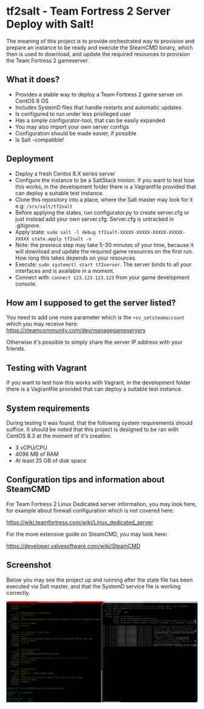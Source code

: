 # tf2salt - Team Fortress 2 Server Deploy with Salt!

The meaning of this project is to provide orchestrated way to provision and prepare an instance to be ready and execute the SteamCMD binary, which then is used to download, and update the required resources to provision the Team Fortress 2 gameserver. 

## What it does?

- Provides a stable way to deploy a Team Fortress 2 game server on CentOS 8 OS
- Includes SystemD files that handle restarts and automatic updates
- Is configured to run under less privileged user
- Has a simple configurator-tool, that can be easily expanded
- You may also import your own server configs
- Configuration should be made easier, if possible
- Is Salt -compatible!


## Deployment

- Deploy a fresh Centos 8.X series server
- Configure the instance to be a SaltStack minion. If you want to test how this works, in the development folder there is a Vagrantfile provided that can deploy a suitable test instance.
- Clone this repository into a place, where the Salt master may look for it e.g: `/srv/salt/tf2salt`
- Before applying the states, run configurator.py to create server.cfg or just instead add your own server.cfg. Server.cfg is untracked in .gitignore.
- Apply state: `sudo salt -l debug tf2salt-XXXXX-XXXXX-XXXXX-XXXXX-XXXXX state.apply tf2salt -v`
- Note: the previous step may take 5-30 minutes of your time, because it will download and update the required game resources on the first run. How long this takes depends on your resources.
- Execute: `sudo systemctl start tf2server`. The server binds to all your interfaces and is available in a moment.
- Connect with: `connect 123.123.123.123` from your game development console.

## How am I supposed to get the server listed?

You need to add one more parameter which is the `+sv_setsteamaccount` which you may receive here: https://steamcommunity.com/dev/managegameservers

Otherwise it's possible to simply share the server IP address with your friends.

## Testing with Vagrant

If you want to test how this works with Vagrant, in the development folder there is a Vagrantfile provided that can deploy a suitable test instance.

## System requirements

During testing it was found, that the following system requirements should suffice. It should be noted that this project is designed to be ran with CentOS 8.3 at the moment of it's creation.

- 3 vCPU/CPU
- 4096 MB of RAM
- At least 25 GB of disk space

## Configuration tips and information about SteamCMD

For Team Fortress 2 Linux Dedicated server information, you may look here, for example about firewall configuration which is not covered here:

https://wiki.teamfortress.com/wiki/Linux_dedicated_server

For the more extensive guide on SteamCMD, you may look here:

https://developer.valvesoftware.com/wiki/SteamCMD


## Screenshot

Below you may see the project up and running after the state file has been executed via Salt master, and that the SystemD service file is working correctly.

![](salt_and_systemd_example.png)